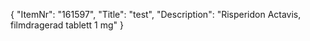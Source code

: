 {
  "ItemNr": "161597",
  "Title": "test",
  "Description": "Risperidon Actavis, filmdragerad tablett 1 mg"
}